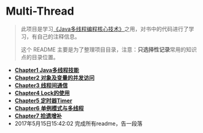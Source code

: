# Multi-Thread

> 此项目是学习[《Java多线程编程核心技术》](https://read.douban.com/ebook/10197774/)之用，对书中的代码进行了学习，有自己的注释信息。
>   
> 这个 README 主要是为了整理项目目录，注意：**只选择性记录**常用的知识点的目录位置。

- **[Chapter1 Java多线程技能](./chapter/c1.md)**
- **[Chapter2 对象及变量的并发访问](./chapter/c2.md)** 
- **[Chapter3 线程间通信](./chapter/c3.md)**  
- **[Chapter4 Lock的使用](./chapter/c4.md)**
- **[Chapter5 定时器Timer](./chapter/c5.md)**
- **[Chapter6 单例模式与多线程](./chapter/c6.md)**
- **[Chapter7 拾遗增补](./chapter/c7.md)**
- 2017年5月15日15:42:02 完成所有readme，告一段落
